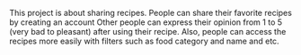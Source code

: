 This project is about sharing recipes.
People can share their favorite recipes by creating an account
Other people can express their opinion from 1 to 5 (very bad to pleasant) after using their recipe.
Also, people can access the recipes more easily with filters such as food category and name and etc.
